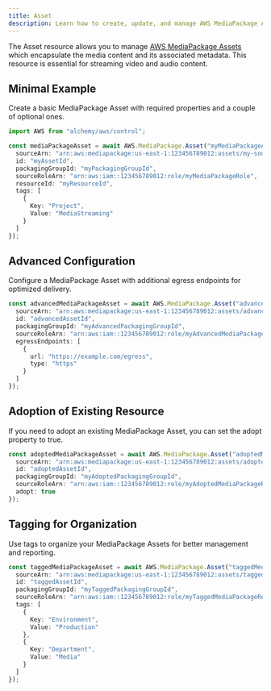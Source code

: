 ```yaml
---
title: Asset
description: Learn how to create, update, and manage AWS MediaPackage Assets using Alchemy Cloud Control.
---
```



The Asset resource allows you to manage [AWS MediaPackage Assets](https://docs.aws.amazon.com/mediapackage/latest/userguide/) which encapsulate the media content and its associated metadata. This resource is essential for streaming video and audio content.

## Minimal Example

Create a basic MediaPackage Asset with required properties and a couple of optional ones.

```ts
import AWS from "alchemy/aws/control";

const mediaPackageAsset = await AWS.MediaPackage.Asset("myMediaPackageAsset", {
  sourceArn: "arn:aws:mediapackage:us-east-1:123456789012:assets/my-source",
  id: "myAssetId",
  packagingGroupId: "myPackagingGroupId",
  sourceRoleArn: "arn:aws:iam::123456789012:role/myMediaPackageRole",
  resourceId: "myResourceId",
  tags: [
    {
      Key: "Project",
      Value: "MediaStreaming"
    }
  ]
});
```

## Advanced Configuration

Configure a MediaPackage Asset with additional egress endpoints for optimized delivery.

```ts
const advancedMediaPackageAsset = await AWS.MediaPackage.Asset("advancedMediaPackageAsset", {
  sourceArn: "arn:aws:mediapackage:us-east-1:123456789012:assets/advanced-source",
  id: "advancedAssetId",
  packagingGroupId: "myAdvancedPackagingGroupId",
  sourceRoleArn: "arn:aws:iam::123456789012:role/myAdvancedMediaPackageRole",
  egressEndpoints: [
    {
      url: "https://example.com/egress",
      type: "https"
    }
  ]
});
```

## Adoption of Existing Resource

If you need to adopt an existing MediaPackage Asset, you can set the adopt property to true.

```ts
const adoptedMediaPackageAsset = await AWS.MediaPackage.Asset("adoptedMediaPackageAsset", {
  sourceArn: "arn:aws:mediapackage:us-east-1:123456789012:assets/adopted-source",
  id: "adoptedAssetId",
  packagingGroupId: "myAdoptedPackagingGroupId",
  sourceRoleArn: "arn:aws:iam::123456789012:role/myAdoptedMediaPackageRole",
  adopt: true
});
```

## Tagging for Organization

Use tags to organize your MediaPackage Assets for better management and reporting.

```ts
const taggedMediaPackageAsset = await AWS.MediaPackage.Asset("taggedMediaPackageAsset", {
  sourceArn: "arn:aws:mediapackage:us-east-1:123456789012:assets/tagged-source",
  id: "taggedAssetId",
  packagingGroupId: "myTaggedPackagingGroupId",
  sourceRoleArn: "arn:aws:iam::123456789012:role/myTaggedMediaPackageRole",
  tags: [
    {
      Key: "Environment",
      Value: "Production"
    },
    {
      Key: "Department",
      Value: "Media"
    }
  ]
});
```
